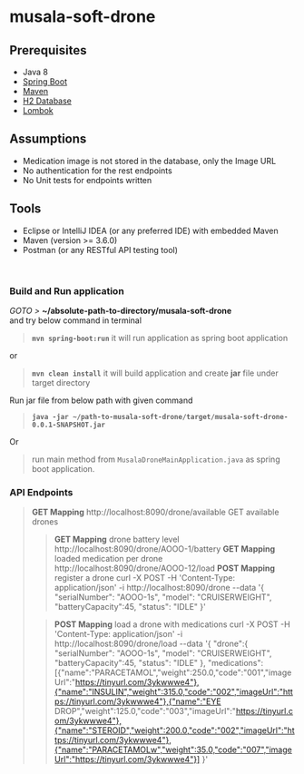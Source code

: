 # musala-soft-drone

## Prerequisites
- Java 8
- [Spring Boot](https://spring.io/projects/spring-boot)
- [Maven](https://maven.apache.org/guides/index.html)
- [H2 Database](https://www.h2database.com/html/main.html)
- [Lombok](https://objectcomputing.com/resources/publications/sett/january-2010-reducing-boilerplate-code-with-project-lombok)

## Assumptions
- Medication image is not stored in the database, only the Image URL
- No authentication for the rest endpoints
- No Unit tests for endpoints written

## Tools
- Eclipse or IntelliJ IDEA (or any preferred IDE) with embedded Maven
- Maven (version >= 3.6.0)
- Postman (or any RESTful API testing tool)


<br/>


###  Build and Run application
_GOTO >_ **~/absolute-path-to-directory/musala-soft-drone**  
and try below command in terminal
> **```mvn spring-boot:run```** it will run application as spring boot application

or
> **```mvn clean install```** it will build application and create **jar** file under target directory

Run jar file from below path with given command
> **```java -jar ~/path-to-musala-soft-drone/target/musala-soft-drone-0.0.1-SNAPSHOT.jar```**

Or
> run main method from `MusalaDroneMainApplication.java` as spring boot application.  


### API Endpoints
> **GET Mapping** http://localhost:8090/drone/available GET available drones
> > **GET Mapping** drone battery level http://localhost:8090/drone/AOOO-1/battery
> > **GET Mapping** loaded medication per drone  http://localhost:8090/drone/AOOO-12/load
>  > **POST Mapping**  register a drone
curl -X POST -H 'Content-Type: application/json' -i http://localhost:8090/drone --data '{
"serialNumber": "AOOO-1s",
"model": "CRUISERWEIGHT",
"batteryCapacity":45,
"status": "IDLE"
}'
> 
>  > **POST Mapping** load a drone with medications
curl -X POST -H 'Content-Type: application/json' -i http://localhost:8090/drone/load --data '{
"drone":{
"serialNumber": "AOOO-1s",
"model": "CRUISERWEIGHT",
"batteryCapacity":45,
"status": "IDLE"
},
"medications":[{"name":"PARACETAMOL","weight":250.0,"code":"001","imageUrl":"https://tinyurl.com/3ykwwwe4"},{"name":"INSULIN","weight":315.0,"code":"002","imageUrl":"https://tinyurl.com/3ykwwwe4"},{"name":"EYE DROP","weight":125.0,"code":"003","imageUrl":"https://tinyurl.com/3ykwwwe4"},{"name":"STEROID","weight":200.0,"code":"002","imageUrl":"https://tinyurl.com/3ykwwwe4"},{"name":"PARACETAMOLw","weight":35.0,"code":"007","imageUrl":"https://tinyurl.com/3ykwwwe4"}]
}'